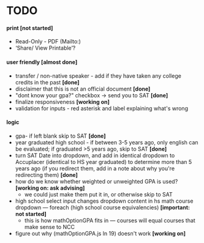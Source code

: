 # TODO

#### print **[not started]**
* Read-Only - PDF (Mailto:)
* ‘Share/ View Printable’?

#### user friendly **[almost done]**
* transfer / non-native speaker - add if they have taken any college credits in the past **[done]**
* disclaimer that this is not an official document **[done]**
* "dont know your gpa?" checkbox -> send you to SAT **[done]**
* finalize responsiveness **[working on]**
* validation for inputs - red asterisk and label explaining what's wrong

#### logic
* gpa- if left blank skip to SAT **[done]**
* year graduated high school - if between 3-5 years ago, only english can be evaluated; if graduated >5 years ago, skip to SAT **[done]**
* turn SAT Date into dropdown, and add in identical dropdown to Accuplacer (identical to HS year graduated) to determine more than 5 years ago (if you redirect them, add in a note about why you're redirecting them) **[done]**
* how do we know whether weighted or unweighted GPA is used? **[working on: ask advising]**
	* we could just make them put it in, or otherwise skip to SAT
* high school select input changes dropdown content in hs math course dropdown — foreach (high school course equivalencies) **[important: not started]**
	* this is how mathOptionGPA fits in — courses will equal courses that make sense to NCC
* figure out why (mathOptionGPA.js ln 19) doesn't work **[working on]**